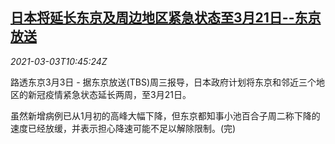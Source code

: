 <!--1614774198000-->
[日本将延长东京及周边地区紧急状态至3月21日--东京放送](https://cn.reuters.com/article/japan-tokyo-covid-lockdown-0303-idCNKCS2AV140)
------

<div><i>2021-03-03T10:45:24Z</i></div><p>路透东京3月3日 - 据东京放送(TBS)周三报导，日本政府计划将东京和邻近三个地区的新冠疫情紧急状态延长两周，至3月21日。</p><p>虽然新增病例已从1月初的高峰大幅下降，但东京都知事小池百合子周二称下降的速度已经放缓，并表示担心降速可能不足以解除限制。(完)</p>
